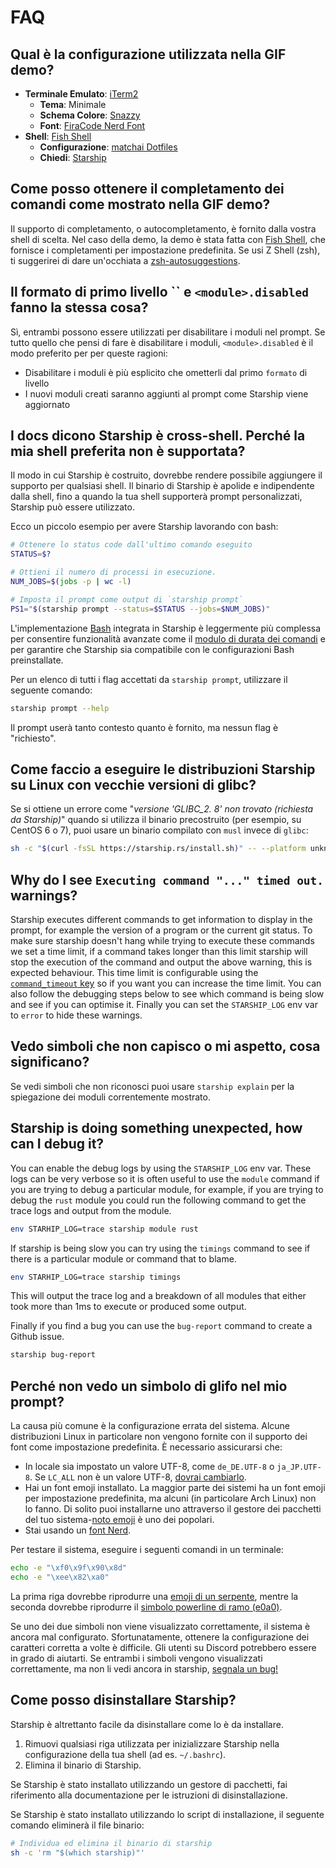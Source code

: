 # FAQ

## Qual è la configurazione utilizzata nella GIF demo?

- **Terminale Emulato**: [iTerm2](https://iterm2.com/)
  - **Tema**: Minimale
  - **Schema Colore**: [Snazzy](https://github.com/sindresorhus/iterm2-snazzy)
  - **Font**: [FiraCode Nerd Font](https://www.nerdfonts.com/font-downloads)
- **Shell**: [Fish Shell](https://fishshell.com/)
  - **Configurazione**: [matchai Dotfiles](https://github.com/matchai/dotfiles/blob/b6c6a701d0af8d145a8370288c00bb9f0648b5c2/.config/fish/config.fish)
  - **Chiedi**: [Starship](https://starship.rs/)

## Come posso ottenere il completamento dei comandi come mostrato nella GIF demo?

Il supporto di completamento, o autocompletamento, è fornito dalla vostra shell di scelta. Nel caso della demo, la demo è stata fatta con [Fish Shell](https://fishshell.com/), che fornisce i completamenti per impostazione predefinita. Se usi Z Shell (zsh), ti suggerirei di dare un'occhiata a [zsh-autosuggestions](https://github.com/zsh-users/zsh-autosuggestions).

## Il formato di primo livello `` e `<module>.disabled` fanno la stessa cosa?

Sì, entrambi possono essere utilizzati per disabilitare i moduli nel prompt. Se tutto quello che pensi di fare è disabilitare i moduli, `<module>.disabled` è il modo preferito per per queste ragioni:

- Disabilitare i moduli è più esplicito che ometterli dal primo `formato` di livello
- I nuovi moduli creati saranno aggiunti al prompt come Starship viene aggiornato

## I docs dicono Starship è cross-shell. Perché la mia shell preferita non è supportata?

Il modo in cui Starship è costruito, dovrebbe rendere possibile aggiungere il supporto per qualsiasi shell. Il binario di Starship è apolide e indipendente dalla shell, fino a quando la tua shell supporterà prompt personalizzati, Starship può essere utilizzato.

Ecco un piccolo esempio per avere Starship lavorando con bash:

```sh
# Ottenere lo status code dall'ultimo comando eseguito
STATUS=$?

# Ottieni il numero di processi in esecuzione.
NUM_JOBS=$(jobs -p | wc -l)

# Imposta il prompt come output di `starship prompt`
PS1="$(starship prompt --status=$STATUS --jobs=$NUM_JOBS)"
```

L'implementazione [Bash](https://github.com/starship/starship/blob/master/src/init/starship.bash) integrata in Starship è leggermente più complessa per consentire funzionalità avanzate come il [modulo di durata dei comandi](https://starship.rs/config/#command-duration) e per garantire che Starship sia compatibile con le configurazioni Bash preinstallate.

Per un elenco di tutti i flag accettati da `starship prompt`, utilizzare il seguente comando:

```sh
starship prompt --help
```

Il prompt userà tanto contesto quanto è fornito, ma nessun flag è "richiesto".

## Come faccio a eseguire le distribuzioni Starship su Linux con vecchie versioni di glibc?

Se si ottiene un errore come "_versione 'GLIBC_2. 8' non trovato (richiesta da Starship)_" quando si utilizza il binario precostruito (per esempio, su CentOS 6 o 7), puoi usare un binario compilato con `musl` invece di `glibc`:

```sh
sh -c "$(curl -fsSL https://starship.rs/install.sh)" -- --platform unknown-linux-musl
```

## Why do I see `Executing command "..." timed out.` warnings?

Starship executes different commands to get information to display in the prompt, for example the version of a program or the current git status. To make sure starship doesn't hang while trying to execute these commands we set a time limit, if a command takes longer than this limit starship will stop the execution of the command and output the above warning, this is expected behaviour. This time limit is configurable using the [`command_timeout` key](/config/#prompt) so if you want you can increase the time limit. You can also follow the debugging steps below to see which command is being slow and see if you can optimise it. Finally you can set the `STARSHIP_LOG` env var to `error` to hide these warnings.

## Vedo simboli che non capisco o mi aspetto, cosa significano?

Se vedi simboli che non riconosci puoi usare `starship explain` per la spiegazione dei moduli correntemente mostrato.

## Starship is doing something unexpected, how can I debug it?

You can enable the debug logs by using the `STARSHIP_LOG` env var. These logs can be very verbose so it is often useful to use the `module` command if you are trying to debug a particular module, for example, if you are trying to debug the `rust` module you could run the following command to get the trace logs and output from the module.

```sh
env STARHIP_LOG=trace starship module rust
```

If starship is being slow you can try using the `timings` command to see if there is a particular module or command that to blame.

```sh
env STARHIP_LOG=trace starship timings
```

This will output the trace log and a breakdown of all modules that either took more than 1ms to execute or produced some output.

Finally if you find a bug you can use the `bug-report` command to create a Github issue.

```sh
starship bug-report
```

## Perché non vedo un simbolo di glifo nel mio prompt?

La causa più comune è la configurazione errata del sistema. Alcune distribuzioni Linux in particolare non vengono fornite con il supporto dei font come impostazione predefinita. È necessario assicurarsi che:

- In locale sia impostato un valore UTF-8, come `de_DE.UTF-8` o `ja_JP.UTF-8`. Se `LC_ALL` non è un valore UTF-8, [dovrai cambiarlo](https://www.tecmint.com/set-system-locales-in-linux/).
- Hai un font emoji installato. La maggior parte dei sistemi ha un font emoji per impostazione predefinita, ma alcuni (in particolare Arch Linux) non lo fanno. Di solito puoi installarne uno attraverso il gestore dei pacchetti del tuo sistema-[noto emoji](https://www.google.com/get/noto/help/emoji/) è uno dei popolari.
- Stai usando un [font Nerd](https://www.nerdfonts.com/).

Per testare il sistema, eseguire i seguenti comandi in un terminale:

```sh
echo -e "\xf0\x9f\x90\x8d"
echo -e "\xee\x82\xa0"
```

La prima riga dovrebbe riprodurre una [emoji di un serpente](https://emojipedia.org/snake/), mentre la seconda dovrebbe riprodurre il [simbolo powerline di ramo (e0a0)](https://github.com/ryanoasis/powerline-extra-symbols#glyphs).

Se uno dei due simboli non viene visualizzato correttamente, il sistema è ancora mal configurato. Sfortunatamente, ottenere la configurazione dei caratteri corretta a volte è difficile. Gli utenti su Discord potrebbero essere in grado di aiutarti. Se entrambi i simboli vengono visualizzati correttamente, ma non li vedi ancora in starship, [segnala un bug!](https://github.com/starship/starship/issues/new/choose)

## Come posso disinstallare Starship?

Starship è altrettanto facile da disinstallare come lo è da installare.

1. Rimuovi qualsiasi riga utilizzata per inizializzare Starship nella configurazione della tua shell (ad es. `~/.bashrc`).
1. Elimina il binario di Starship.

Se Starship è stato installato utilizzando un gestore di pacchetti, fai riferimento alla documentazione per le istruzioni di disinstallazione.

Se Starship è stato installato utilizzando lo script di installazione, il seguente comando eliminerà il file binario:

```sh
# Individua ed elimina il binario di starship
sh -c 'rm "$(which starship)"'
```
